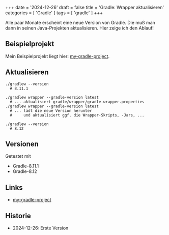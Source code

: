 +++
date = '2024-12-26'
draft = false
title = 'Gradle: Wrapper aktualisieren'
categories = [ 'Gradle' ]
tags = [ 'gradle' ]
+++

<!--
Gradle: Wrapper aktualisieren
=============================
-->

Alle paar Monate erscheint eine neue Version
von Gradle. Die muß man dann in seinen Java-Projekten
aktualisieren. Hier zeige ich den Ablauf!

<!--more-->

Beispielprojekt
---------------

Mein Beispielprojekt liegt hier: [my-gradle-project](/my-gradle-project).

Aktualisieren
-------------

```
./gradlew --version
  # 8.11.1

./gradlew wrapper --gradle-version latest
  # ... aktualisiert gradle/wrapper/gradle-wrapper.properties
./gradlew wrapper --gradle-version latest
  # ... lädt die neue Version herunter
  #     und aktualisiert ggf. die Wrapper-Skripts, -Jars, ...

./gradlew --version
  # 8.12
```

Versionen
---------

Getestet mit

- Gradle-8.11.1
- Gradle-8.12

Links
-----

- [my-gradle-project](/my-gradle-project)

Historie
--------

- 2024-12-26: Erste Version
